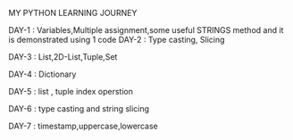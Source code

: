MY PYTHON LEARNING JOURNEY

DAY-1 : Variables,Multiple assignment,some useful STRINGS method and it is demonstrated using 1 code
DAY-2 : Type casting, Slicing

DAY-3 : List,2D-List,Tuple,Set

DAY-4 : Dictionary

DAY-5 : list , tuple index operstion

DAY-6 : type casting and string slicing

DAY-7 : timestamp,uppercase,lowercase